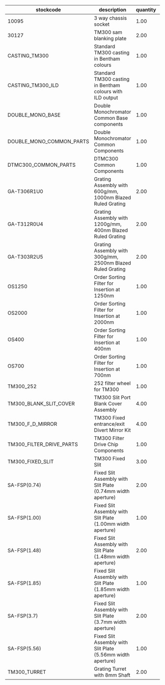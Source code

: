 |stockcode|description|quantity|location|
|---------|-----------|--------|--------|
|10095|3 way chassis socket|1.00||
|30127|TM300 sam blanking plate|2.00||
|CASTING_TM300|Standard TM300 casting in Bentham colours|1.00||
|CASTING_TM300_ILD|Standard TM300 casting in Bentham colours with ILD output|1.00||
|DOUBLE_MONO_BASE|Double Monochromator Common Base components|1.00||
|DOUBLE_MONO_COMMON_PARTS|Double Monochromator Common Components|1.00||
|DTMC300_COMMON_PARTS|DTMC300 Common Components|1.00||
|GA-T306R1U0|Grating Assembly with 600g/mm, 1000nm Blazed Ruled Grating|2.00||
|GA-T312R0U4|Grating Assembly with 1200g/mm, 400nm Blazed Ruled Grating|2.00||
|GA-T303R2U5|Grating Assembly with 300g/mm, 2500nm Blazed Ruled Grating|2.00||
|OS1250|Order Sorting Filter for Insertion at 1250nm|1.00||
|OS2000|Order Sorting Filter for Insertion at 2000nm|1.00||
|OS400|Order Sorting Filter for Insertion at 400nm|1.00||
|OS700|Order Sorting Filter for Insertion at 700nm|1.00||
|TM300_252|252 filter wheel for TM300|1.00||
|TM300_BLANK_SLIT_COVER|TM300 Slit Port Blank Cover Assembly|4.00||
|TM300_F_D_MIRROR|TM300 Fixed entrance/exit Divert Mirror Kit|4.00||
|TM300_FILTER_DRIVE_PARTS|TM300 Filter Drive Chip Components|1.00||
|TM300_FIXED_SLIT|TM300 Fixed Slit|3.00||
|SA-FSP(0.74)|Fixed Slit Assembly with Slit Plate (0.74mm width aperture)|2.00||
|SA-FSP(1.00)|Fixed Slit Assembly with Slit Plate (1.00mm width aperture)|1.00||
|SA-FSP(1.48)|Fixed Slit Assembly with Slit Plate (1.48mm width aperture)|2.00||
|SA-FSP(1.85)|Fixed Slit Assembly with Slit Plate (1.85mm width aperture)|1.00||
|SA-FSP(3.7)|Fixed Slit Assembly with Slit Plate (3.7mm width aperture)|2.00||
|SA-FSP(5.56)|Fixed Slit Assembly with Slit Plate (5.56mm width aperture)|1.00||
|TM300_TURRET|Grating Turret with 8mm Shaft|2.00||
